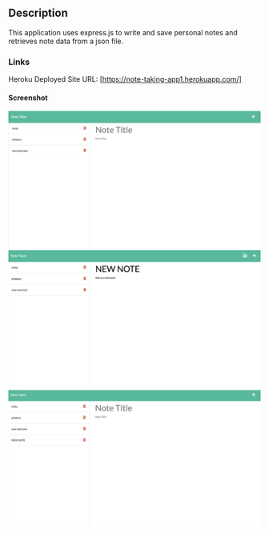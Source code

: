 ## Description

This application uses express.js to write and save personal notes and retrieves note data from a json file.

### Links

Heroku Deployed Site URL: [https://note-taking-app1.herokuapp.com/]

#### Screenshot

![Screenshot of application before writing new note](./public/assets/images/Screen%20Shot%202023-01-04%20at%201.02.19%20PM.png)
![Screenshot of application while writing new note](./public/assets/images/Screen%20Shot%202023-01-04%20at%201.02.52%20PM.png)
![Screenshot of application after saving new note](./public/assets/images/Screen%20Shot%202023-01-04%20at%201.03.00%20PM.png)

